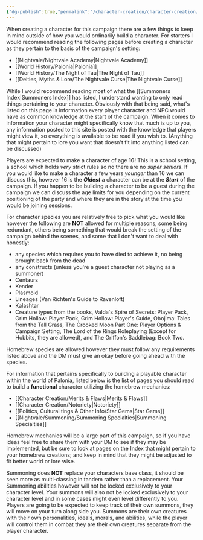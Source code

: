 ```yaml
---
{"dg-publish":true,"permalink":"/character-creation/character-creation/"}
---
```



When creating a character for this campaign there are a few things to keep in mind outside of how you would ordinarily build a character. For starters I would recommend reading the following pages before creating a character as they pertain to the basis of the campaign's setting:

- [[Nightvale/Nightvale Academy\|Nightvale Academy]]
- [[World History/Palonia\|Palonia]]
- [[World History/The Night of Tau\|The Night of Tau]]
- [[Deities, Myths & Lore/The Nightvale Curse\|The Nightvale Curse]]

While I would recommend reading most of what the [[Summoners Index\|Summoners Index]] has listed, I understand wanting to only read things pertaining to your character. Obviously with that being said, what's listed on this page is information every player character and NPC would have as common knowledge at the start of the campaign. When it comes to information your character might specifically know that much is up to you, any information posted to this site is posted with the knowledge that players might view it, so everything is available to be read if you wish to. (Anything that might pertain to lore you want that doesn't fit into anything listed can be discussed)

Players are expected to make a character of age **16**! This is a school setting, a school which holds *very* strict rules so no there are no *super seniors*. If you would like to make a character a few years *younger* than 16 we can discuss this, however 16 is the ***Oldest*** a character can be at the ***Start*** of the campaign. If you happen to be building a character to be a guest during the campaign we can discuss the age limits for you depending on the current positioning of the party and where they are in the story at the time you would be joining sessions.

For character species you are relatively free to pick what you would like however the following are **NOT** allowed for multiple reasons, some being redundant, others being something that would break the setting of the campaign behind the scenes, and some that I don't want to deal with honestly:

- any species which requires you to have died to achieve it, no being brought back from the dead
- any constructs (unless you're a guest character not playing as a summoner)
- Centaurs
- Kender
- Plasmoid
- Lineages (Van Richten's Guide to Ravenloft)
- Kalashtar
- Creature types from the books, Valda's Spire of Secrets: Player Pack, Grim Hollow: Player Pack, Grim Hollow: Player's Guide, Obojima: Tales from the Tall Grass, The Crooked Moon Part One: Player Options & Campaign Setting, The Lord of the Rings Roleplaying (Except for Hobbits, they are allowed), and The Griffon's Saddlebag: Book Two.

Homebrew species are allowed however they must follow any requirements listed above and the DM must give an okay before going ahead with the species.

For information that pertains specifically to building a playable character within the world of Palonia, listed below is the list of pages you should read to build a **functional** character utilizing the homebrew mechanics:

- [[Character Creation/Merits & Flaws\|Merits & Flaws]]
- [[Character Creation/Notoriety\|Notoriety]]
- [[Politics, Cultural tings & Other Info/Star Gems\|Star Gems]]
- [[Nightvale/Summoning/Summoning Specialties\|Summoning Specialties]]

Homebrew mechanics will be a large part of this campaign, so if you have ideas feel free to share them with your DM to see if they may be implemented, but be sure to look at pages on the Index that might pertain to your homebrew creations; and keep in mind that they might be adjusted to fit better world or lore wise.

Summoning does **NOT** replace your characters base class, it should be seen more as multi-classing in tandem rather than a replacement. Your Summoning abilities however will not be locked exclusively to your character level. Your summons will also not be locked exclusively to your character level and in some cases might even level differently to you. Players are going to be expected to keep track of their own summons, they will move on your turn along side you. Summons are their own creatures with their own personalities, ideals, morals, and abilities, while the player will control them in combat they are their own creatures separate from the player character.
